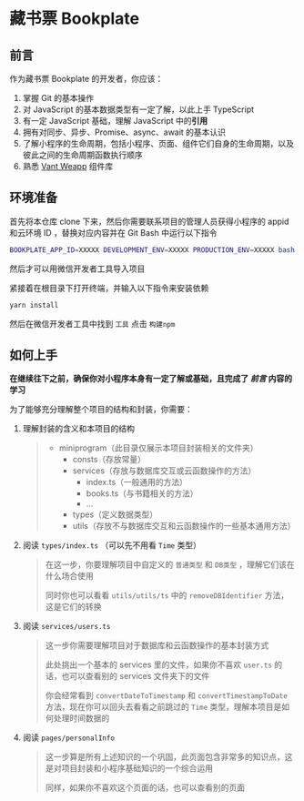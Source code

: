 # 藏书票 Bookplate

## 前言

作为藏书票 Bookplate 的开发者，你应该：

1. 掌握 Git 的基本操作
2. 对 JavaScript 的基本数据类型有一定了解，以此上手 TypeScript
3. 有一定 JavaScript 基础，理解 JavaScript 中的**引用**
4. 拥有对同步、异步、Promise、async、await 的基本认识
5. 了解小程序的生命周期，包括小程序、页面、组件它们自身的生命周期，以及彼此之间的生命周期函数执行顺序
6. 熟悉 [Vant Weapp](https://youzan.github.io/vant-weapp/#/home) 组件库

## 环境准备

首先将本仓库 clone 下来，然后你需要联系项目的管理人员获得小程序的 appid 和云环境 ID ，替换对应内容并在 Git Bash 中运行以下指令

```bash
BOOKPLATE_APP_ID=XXXXX DEVELOPMENT_ENV=XXXXX PRODUCTION_ENV=XXXXX bash init.sh
```

然后才可以用微信开发者工具导入项目

紧接着在根目录下打开终端，并输入以下指令来安装依赖

```bash
yarn install
```

然后在微信开发者工具中找到 `工具` 点击 `构建npm` 

## 如何上手

**在继续往下之前，确保你对小程序本身有一定了解或基础，且完成了 *前言* 内容的学习**

为了能够充分理解整个项目的结构和封装，你需要：

1. 理解封装的含义和本项目的结构

   > - miniprogram（此目录仅展示本项目封装相关的文件夹）
   >   - consts（存放常量）
   >   - services（存放与数据库交互或云函数操作的方法）
   >     - index.ts（一般通用的方法）
   >     - books.ts（与书籍相关的方法）
   >     - ...
   >   - types（定义数据类型）
   >   - utils（存放不与数据库交互和云函数操作的一些基本通用方法）

2. 阅读 `types/index.ts` （可以先不用看 `Time` 类型）

   > 在这一步，你要理解项目中自定义的 `普通类型` 和 `DB类型` ，理解它们该在什么场合使用
   >
   > 同时你也可以看看 `utils/utils/ts` 中的 `removeDBIdentifier` 方法，这是它们的转换

3. 阅读 `services/users.ts` 

   > 这一步你需要理解项目对于数据库和云函数操作的基本封装方式
   >
   > 此处挑出一个基本的 services 里的文件，如果你不喜欢 `user.ts` 的话，也可以查看别的 services 文件夹下的文件
   >
   > 你会经常看到 `convertDateToTimestamp` 和 `convertTimestampToDate` 方法，现在你可以回头去看看之前跳过的 `Time` 类型，理解本项目是如何处理时间数据的
   
4. 阅读 `pages/personalInfo`

   > 这一步算是所有上述知识的一个巩固，此页面包含非常多的知识点，这是对项目封装和小程序基础知识的一个综合运用
   >
   > 同样，如果你不喜欢这个页面的话，也可以查看别的页面
